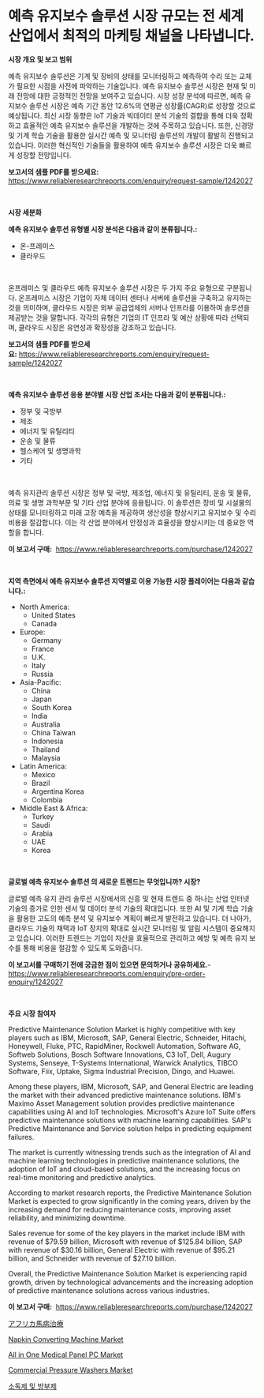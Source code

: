 <p><h1>예측 유지보수 솔루션 시장 규모는 전 세계 산업에서 최적의 마케팅 채널을 나타냅니다.</h1></p><p><strong>시장 개요 및 보고 범위</strong></p>
<p><p>예측 유지보수 솔루션은 기계 및 장비의 상태를 모니터링하고 예측하여 수리 또는 교체가 필요한 시점을 사전에 파악하는 기술입니다. 예측 유지보수 솔루션 시장은 현재 및 미래 전망에 대한 긍정적인 전망을 보여주고 있습니다. 시장 성장 분석에 따르면, 예측 유지보수 솔루션 시장은 예측 기간 동안 12.6%의 연평균 성장률(CAGR)로 성장할 것으로 예상됩니다. 최신 시장 동향은 IoT 기술과 빅데이터 분석 기술의 결합을 통해 더욱 정확하고 효율적인 예측 유지보수 솔루션을 개발하는 것에 주목하고 있습니다. 또한, 신경망 및 기계 학습 기술을 활용한 실시간 예측 및 모니터링 솔루션의 개발이 활발히 진행되고 있습니다. 이러한 혁신적인 기술들을 활용하여 예측 유지보수 솔루션 시장은 더욱 빠르게 성장할 전망입니다.</p></p>
<p><strong>보고서의 샘플 PDF를 받으세요:</strong> <a href="https://www.reliableresearchreports.com/enquiry/request-sample/1242027">https://www.reliableresearchreports.com/enquiry/request-sample/1242027</a></p>
<p>&nbsp;</p>
<p><strong>시장 세분화</strong></p>
<p><strong>예측 유지보수 솔루션 유형별 시장 분석은 다음과 같이 분류됩니다.:</strong></p>
<p><ul><li>온-프레미스</li><li>클라우드</li></ul></p>
<p>&nbsp;</p>
<p><p>온프레미스 및 클라우드 예측 유지보수 솔루션 시장은 두 가지 주요 유형으로 구분됩니다. 온프레미스 시장은 기업이 자체 데이터 센터나 서버에 솔루션을 구축하고 유지하는 것을 의미하며, 클라우드 시장은 외부 공급업체의 서버나 인프라를 이용하여 솔루션을 제공받는 것을 말합니다. 각각의 유형은 기업의 IT 인프라 및 예산 상황에 따라 선택되며, 클라우드 시장은 유연성과 확장성을 강조하고 있습니다.</p></p>
<p><strong>보고서의 샘플 PDF를 받으세요:</strong>&nbsp;<a href="https://www.reliableresearchreports.com/enquiry/request-sample/1242027">https://www.reliableresearchreports.com/enquiry/request-sample/1242027</a></p>
<p>&nbsp;</p>
<p><strong> 예측 유지보수 솔루션 응용 분야별 시장 산업 조사는 다음과 같이 분류됩니다.:</strong></p>
<p><ul><li>정부 및 국방부</li><li>제조</li><li>에너지 및 유틸리티</li><li>운송 및 물류</li><li>헬스케어 및 생명과학</li><li>기타</li></ul></p>
<p>&nbsp;</p>
<p><p>예측 유지관리 솔루션 시장은 정부 및 국방, 제조업, 에너지 및 유틸리티, 운송 및 물류, 의료 및 생명 과학부문 및 기타 산업 분야에 응용됩니다. 이 솔루션은 장비 및 시설물의 상태를 모니터링하고 미래 고장 예측을 제공하여 생산성을 향상시키고 유지보수 및 수리 비용을 절감합니다. 이는 각 산업 분야에서 안정성과 효율성을 향상시키는 데 중요한 역할을 합니다.</p></p>
<p><strong>이 보고서 구매:</strong>&nbsp; <a href="https://www.reliableresearchreports.com/purchase/1242027">https://www.reliableresearchreports.com/purchase/1242027</a></p>
<p>&nbsp;</p>
<p><strong>지역 측면에서 예측 유지보수 솔루션 지역별로 이용 가능한 시장 플레이어는 다음과 같습니다.:</strong></p>
<p><ul>
    <li>
        North America:
        <ul>
            <li>United States</li>
            <li>Canada</li>
        </ul>
    </li>
    <li>
        Europe:
        <ul>
            <li>Germany</li>
            <li>France</li>
            <li>U.K.</li>
            <li>Italy</li>
            <li>Russia</li>
        </ul>
    </li>
    <li>
        Asia-Pacific:
        <ul>
            <li>China</li>
            <li>Japan</li>
            <li>South Korea</li>
            <li>India</li>
            <li>Australia</li>
            <li>China Taiwan</li>
            <li>Indonesia</li>
            <li>Thailand</li>
            <li>Malaysia</li>
        </ul>
    </li>
    <li>
        Latin America:
        <ul>
            <li>Mexico</li>
            <li>Brazil</li>
            <li>Argentina Korea</li>
            <li>Colombia</li>
        </ul>
    </li>
    <li>
        Middle East & Africa:
        <ul>
            <li>Turkey</li>
            <li>Saudi</li>
            <li>Arabia</li>
            <li>UAE</li>
            <li>Korea</li>
        </ul>
    </li>
    </ul></p>
<p>&nbsp;</p>
<p><strong>글로벌 예측 유지보수 솔루션 의 새로운 트렌드는 무엇입니까? 시장?</strong></p>
<p><p>글로벌 예측 유지 관리 솔루션 시장에서의 신흥 및 현재 트렌드 중 하나는 산업 인터넷 기술의 증가로 인한 센서 및 데이터 분석 기술의 확대입니다. 또한 AI 및 기계 학습 기술을 활용한 고도의 예측 분석 및 유지보수 계획이 빠르게 발전하고 있습니다. 더 나아가, 클라우드 기술의 채택과 IoT 장치의 확대로 실시간 모니터링 및 알림 시스템이 중요해지고 있습니다. 이러한 트렌드는 기업이 자산을 효율적으로 관리하고 예방 및 예측 유지 보수를 통해 비용을 절감할 수 있도록 도와줍니다.</p></p>
<p><strong>이 보고서를 구매하기 전에 궁금한 점이 있으면 문의하거나 공유하세요.</strong>- <a href="https://www.reliableresearchreports.com/enquiry/pre-order-enquiry/1242027">https://www.reliableresearchreports.com/enquiry/pre-order-enquiry/1242027</a></p>
<p>&nbsp;</p>
<p><strong>주요 시장 참여자</strong></p>
<p><p>Predictive Maintenance Solution Market is highly competitive with key players such as IBM, Microsoft, SAP, General Electric, Schneider, Hitachi, Honeywell, Fluke, PTC, RapidMiner, Rockwell Automation, Software AG, Softweb Solutions, Bosch Software Innovations, C3 IoT, Dell, Augury Systems, Senseye, T-Systems International, Warwick Analytics, TIBCO Software, Fiix, Uptake, Sigma Industrial Precision, Dingo, and Huawei.</p><p>Among these players, IBM, Microsoft, SAP, and General Electric are leading the market with their advanced predictive maintenance solutions. IBM's Maximo Asset Management solution provides predictive maintenance capabilities using AI and IoT technologies. Microsoft's Azure IoT Suite offers predictive maintenance solutions with machine learning capabilities. SAP's Predictive Maintenance and Service solution helps in predicting equipment failures.</p><p>The market is currently witnessing trends such as the integration of AI and machine learning technologies in predictive maintenance solutions, the adoption of IoT and cloud-based solutions, and the increasing focus on real-time monitoring and predictive analytics.</p><p>According to market research reports, the Predictive Maintenance Solution Market is expected to grow significantly in the coming years, driven by the increasing demand for reducing maintenance costs, improving asset reliability, and minimizing downtime.</p><p>Sales revenue for some of the key players in the market include IBM with revenue of $79.59 billion, Microsoft with revenue of $125.84 billion, SAP with revenue of $30.16 billion, General Electric with revenue of $95.21 billion, and Schneider with revenue of $27.10 billion.</p><p>Overall, the Predictive Maintenance Solution Market is experiencing rapid growth, driven by technological advancements and the increasing adoption of predictive maintenance solutions across various industries.</p></p>
<p><strong>이 보고서 구매:</strong>&nbsp;&nbsp;<a href="https://www.reliableresearchreports.com/purchase/1242027">https://www.reliableresearchreports.com/purchase/1242027</a></p>
<p><p><a href="https://github.com/ycmtqqhvk3273/Market-Research-Report-List-1/blob/main/2795856193926.md">アフリカ馬病治療</a></p><p><a href="https://full-wildebeest-80b.notion.site/Napkin-Converting-Machine-Market-Size-Furnishes-Valuable-Information-Encompassing-Market-Share-Mark-a69a5f48200b462e96a130e3db41dab4">Napkin Converting Machine Market</a></p><p><a href="https://view.publitas.com/reportprime-1/all-in-one-medical-panel-pc-market-research-report-the-key-to-successful-business-strategy-forecasted-for-period-from-2024-2031/">All in One Medical Panel PC Market</a></p><p><a href="https://issuu.com/reportprime-2/docs/commercial-pressure-washers-market-size-2030.pptx">Commercial Pressure Washers Market</a></p><p><a href="https://github.com/lkwggful07722/Market-Research-Report-List-1/blob/main/2167918193620.md">소독제 및 방부제</a></p></p>
